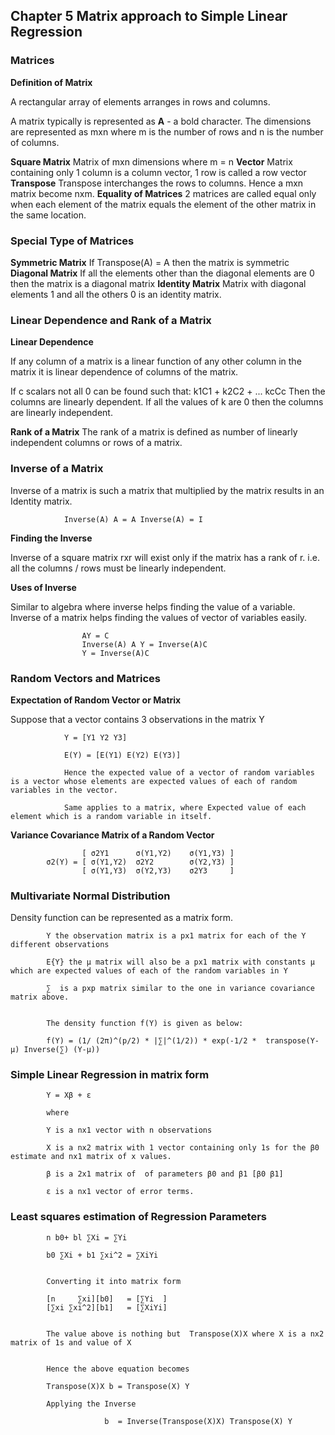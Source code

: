 ## Chapter 5 Matrix approach to Simple Linear Regression

### Matrices

**Definition of Matrix**

A rectangular array of elements arranges in rows and columns.

A matrix typically is represented as  **A** - a bold character. The dimensions are represented as mxn where m is the number of rows and n is the number of columns.

**Square Matrix** Matrix of mxn dimensions where m = n 
**Vector** Matrix containing only 1 column is a column vector, 1 row is called a row vector
**Transpose** Transpose interchanges the rows to columns. Hence a mxn matrix become nxm.
**Equality of Matrices** 2 matrices are called equal only when each element of the matrix equals the element of the other matrix in the same location.

### Special Type of Matrices 

**Symmetric Matrix** If Transpose(A) = A then the matrix is symmetric
**Diagonal Matrix** If all the elements other than the diagonal elements are 0 then the matrix is a diagonal matrix
**Identity Matrix** Matrix with diagonal elements 1 and all the others 0 is an identity matrix.

### Linear Dependence and Rank of a Matrix

**Linear Dependence**

If any column of a matrix is a linear function of any other column in the matrix it is linear dependence of columns of the matrix.

If  c scalars not all 0 can be found such that:
				k1C1 + k2C2 + ... kcCc
Then the columns are linearly dependent. If all the values of k are 0 then the columns are linearly independent.

**Rank of a Matrix**
The rank of a matrix is defined as number of linearly independent columns or rows of a matrix.


### Inverse of a Matrix

Inverse of a matrix is such a matrix that multiplied by the matrix results in an Identity matrix.
				
				Inverse(A) A = A Inverse(A) = I
				


**Finding the Inverse**

Inverse of a square matrix rxr will exist only if the matrix has a rank of r.  i.e. all the columns / rows must be linearly independent.


**Uses of Inverse**

Similar to algebra where inverse helps finding the value of a variable. Inverse of a matrix helps finding the values of vector of variables easily.

					AY = C
					Inverse(A) A Y = Inverse(A)C
					Y = Inverse(A)C
					

### Random Vectors and Matrices

**Expectation of Random Vector or Matrix**

Suppose that a vector contains 3 observations in the matrix Y 

				Y = [Y1 Y2 Y3]
				
				E(Y) = [E(Y1) E(Y2) E(Y3)]
				
				Hence the expected value of a vector of random variables is a vector whose elements are expected values of each of random variables in the vector.
				
				Same applies to a matrix, where Expected value of each element which is a random variable in itself.
				
				

**Variance Covariance Matrix of a Random Vector**


					[ σ2Y1 		σ(Y1,Y2)	σ(Y1,Y3) ]
			σ2(Y) = [ σ(Y1,Y2)  σ2Y2		σ(Y2,Y3) ]
					[ σ(Y1,Y3)  σ(Y2,Y3)	σ2Y3     ]
					
					


### Multivariate Normal Distribution

Density function can be represented as a matrix form.

			
			
			Y the observation matrix is a px1 matrix for each of the Y different observations
			
			E{Y} the μ matrix will also be a px1 matrix with constants μ which are expected values of each of the random variables in Y
			
			∑  is a pxp matrix similar to the one in variance covariance matrix above.
			
			
			The density function f(Y) is given as below:
			
			f(Y) = (1/ (2π)^(p/2) * |∑|^(1/2)) * exp(-1/2 *  transpose(Y-μ) Inverse(∑) (Y-μ))
			
			
### Simple Linear Regression in matrix form

			Y = Xβ + ε
			
			where 
			
			Y is a nx1 vector with n observations
			
			X is a nx2 matrix with 1 vector containing only 1s for the β0 estimate and nx1 matrix of x values.
			
			β is a 2x1 matrix of  of parameters β0 and β1 [β0 β1]
			
			ε is a nx1 vector of error terms.
			

### Least squares estimation of Regression Parameters


			n b0+ bl ∑Xi = ∑Yi
			
			b0 ∑Xi + b1 ∑xi^2 = ∑XiYi


			Converting it into matrix form
			
			[n 	   ∑xi][b0]   = [∑Yi  ]
 			[∑xi ∑xi^2][b1]   = [∑XiYi]
				

			The value above is nothing but  Transpose(X)X where X is a nx2 matrix of 1s and value of X
			
			
			Hence the above equation becomes
			
			Transpose(X)X b = Transpose(X) Y
			
			Applying the Inverse 
			
						 b  = Inverse(Transpose(X)X) Transpose(X) Y
						 
						 
						 
						 

			